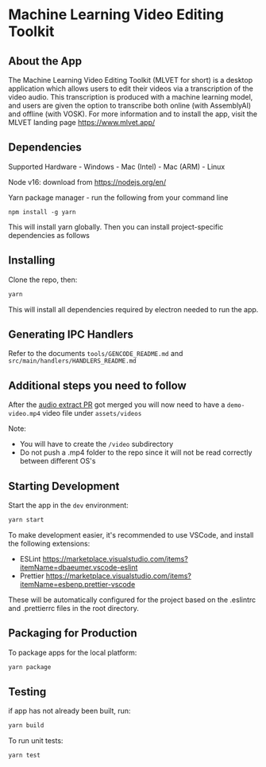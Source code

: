 # Machine Learning Video Editing Toolkit

## About the App 
The Machine Learning Video Editing Toolkit (MLVET for short) is a desktop application which 
allows users to edit their videos via a transcription of the video audio. This transcription 
is produced with a machine learning model, and users are given the option to transcribe
both online (with AssemblyAI) and offline (with VOSK). 
For more information and to install the app, visit the MLVET landing page https://www.mlvet.app/

## Dependencies

Supported Hardware - Windows - Mac (Intel) - Mac (ARM) - Linux

Node v16: download from https://nodejs.org/en/

Yarn package manager - run the following from your command line

```
npm install -g yarn
```

This will install yarn globally. Then you can install project-specific dependencies as follows

## Installing

Clone the repo, then:

```bash
yarn
```

This will install all dependencies required by electron needed to run the app.

## Generating IPC Handlers

Refer to the documents `tools/GENCODE_README.md` and `src/main/handlers/HANDLERS_README.md`

## Additional steps you need to follow

After the [audio extract PR](https://github.com/chloebrett/mlvet/pull/12) got merged you will now need to have a `demo-video.mp4` video file under `assets/videos`

Note:

- You will have to create the `/video` subdirectory
- Do not push a .mp4 folder to the repo since it will not be read correctly between different OS's

## Starting Development

Start the app in the `dev` environment:

```bash
yarn start
```

To make development easier, it's recommended to use VSCode, and install the following extensions:

- ESLint https://marketplace.visualstudio.com/items?itemName=dbaeumer.vscode-eslint
- Prettier https://marketplace.visualstudio.com/items?itemName=esbenp.prettier-vscode

These will be automatically configured for the project based on the .eslintrc and .prettierrc files in the root directory.

## Packaging for Production

To package apps for the local platform:

```bash
yarn package
```

## Testing

if app has not already been built, run:

```bash
yarn build
```

To run unit tests:

```bash
yarn test
```
